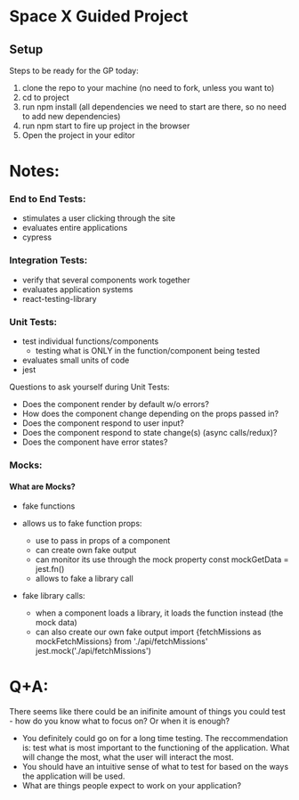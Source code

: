 # Space X Guided Project

## Setup
Steps to be ready for the GP today:
1. clone the repo to your machine (no need to fork, unless you want to)
1. cd to project
1. run npm install (all dependencies we need to start are there, so no need to add new dependencies)
1. run npm start to fire up project in the browser
1. Open the project in your editor


# Notes:
### End to End Tests:
- stimulates a user clicking through the site
- evaluates entire applications
- cypress

### Integration Tests:
- verify that several components work together
- evaluates application systems
- react-testing-library

### Unit Tests:
- test individual functions/components
   - testing what is ONLY in the function/component being tested
- evaluates small units of code
- jest 

Questions to ask yourself during Unit Tests:
- Does the component render by default w/o errors?
- How does the component change depending on the props passed in?
- Does the component respond to user input?
- Does the component respond to state change(s) (async calls/redux)?
- Does the component have error states?

### Mocks:
#### What are Mocks?
- fake functions
- allows us to fake function props:
   - use to pass in props of a component
   - can create own fake output
   - can monitor its use through the mock property
         const mockGetData = jest.fn()
   - allows to fake a library call

- fake library calls:
   - when a component loads a library, it loads the function instead (the mock data)
   - can also create our own fake output
         import {fetchMissions as mockFetchMissions} from './api/fetchMissions'
         jest.mock('./api/fetchMissions')

# Q+A:
There seems like there could be an inifinite amount of things you could test - how do you know what to focus on? Or when it is enough?
- You definitely could go on for a long time testing. The reccommendation is: test what is most important to the functioning of the application. What will change the most, what the user will interact the most. 
-  You should have an intuitive sense of what to test for based on the ways the application will be used. 
- What are things people expect to work on your application?


